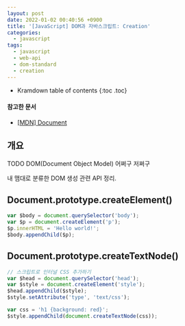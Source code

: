 ```yaml
---
layout: post
date: 2022-01-02 00:40:56 +0900
title: '[JavaScript] DOM과 자바스크립트: Creation'
categories:
  - javascript
tags:
  - javascript
  - web-api
  - dom-standard
  - creation
---
```


* Kramdown table of contents
{:toc .toc}

#### 참고한 문서

- [\[MDN\] Document](https://developer.mozilla.org/en-US/docs/Web/API/Document)

## 개요

TODO DOM(Document Object Model) 어쩌구 저쩌구

내 맴대로 분류한 DOM 생성 관련 API 정리.

## Document.prototype.createElement()

```js
var $body = document.querySelector('body');
var $p = document.createElement('p');
$p.innerHTML = 'Hello world!';
$body.appendChild($p);
```

## Document.prototype.createTextNode()

```js
// 스크립트로 인터널 CSS 추가하기
var $head = document.querySelector('head');
var $style = document.createElement('style');
$head.appendChild($style);
$style.setAttribute('type', 'text/css');

var css = 'h1 {background: red}';
$style.appendChild(document.createTextNode(css));
```
